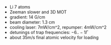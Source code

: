- Li 7 atoms
- Zeeman slower and 3D MOT
- gradient: 14 G/cm
- beam diameter: 1.3 cm
- cooling laser: 7mW/cm^2, repumper: 4mW/cm^2
- detunings of trap frequencies: $-6 .. -1 \Gamma$
- about 35m/s final atomic velocity for loading